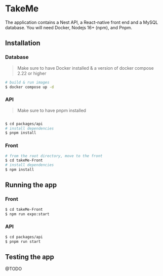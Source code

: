 # TakeMe

The application contains a Nest API, a React-native front end and a MySQL database.
You will need Docker, Nodejs 16+ (npm), and Pnpm.

## Installation

### Database

> Make sure to have Docker installed & a version of docker compose 2.22 or higher

```bash
# build & run images
$ docker compose up -d
```

### API

> Make sure to have pnpm installed

```bash

$ cd packages/api
# install dependencies
$ pnpm install
```

### Front

```bash
# from the root directory, move to the front
$ cd takeMe-Front
# install dependencies
$ npm install
```

## Running the app

### Front

```bash
$ cd takeMe-Front
$ npm run expo:start
```

### API

```bash
$ cd packages/api
$ pnpm run start
```

## Testing the app

@TODO

